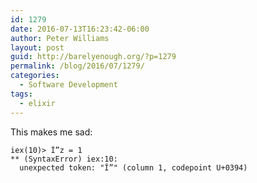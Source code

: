```yaml
---
id: 1279
date: 2016-07-13T16:23:42-06:00
author: Peter Williams
layout: post
guid: http://barelyenough.org/?p=1279
permalink: /blog/2016/07/1279/
categories:
  - Software Development
tags:
  - elixir
---
```

This makes me sad:

    
    iex(10)> Î”z = 1
    ** (SyntaxError) iex:10: 
      unexpected token: "Î”" (column 1, codepoint U+0394)